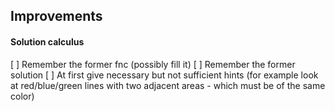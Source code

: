 ## Improvements
#### Solution calculus
[ ] Remember the former fnc (possibly fill it)
[ ] Remember the former solution
[ ] At first give necessary but not sufficient hints (for example look at red/blue/green lines with two adjacent areas - which must be of the same color)
